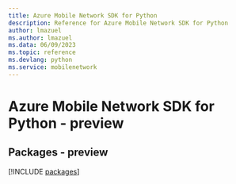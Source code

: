 ```yaml
---
title: Azure Mobile Network SDK for Python
description: Reference for Azure Mobile Network SDK for Python
author: lmazuel
ms.author: lmazuel
ms.data: 06/09/2023
ms.topic: reference
ms.devlang: python
ms.service: mobilenetwork
---
```

# Azure Mobile Network SDK for Python - preview
## Packages - preview
[!INCLUDE [packages](mobile-network-index.md)]